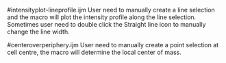 #intensityplot-lineprofile.ijm
User need to manually create a line selection and the macro will plot the intensity profile along the line selection.
Sometimes user need to double click the Straight line icon to manually change the line width.

#centeroverperiphery.ijm
User need to manually create a point selection at cell centre, the macro will determine the local center of mass.
